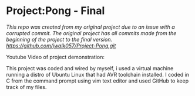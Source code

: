 # Project:Pong - Final
*This repo was created from my original project due to an issue with a corrupted commit. The original project has all commits made from the beginning of the project to the final version. https://github.com/jwalk057/Project-Pong.git*

Youtube Video of project demonstration:

This project was coded and wired by myself, i used a virtual machine running a distro of Ubuntu Linux that had AVR toolchain installed. I coded in C from the command prompt using vim text editor and used GitHub to keep track of my files. 

